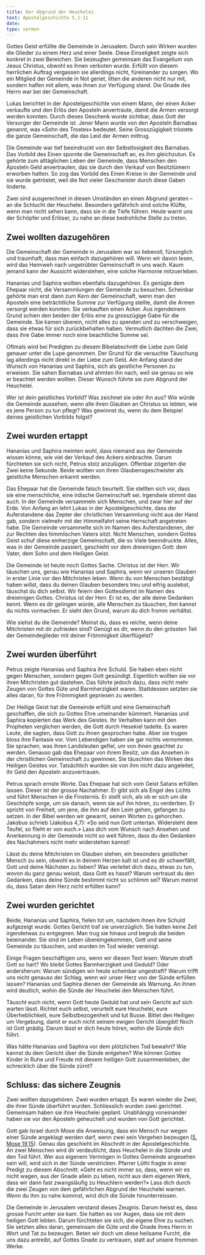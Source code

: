 ```yaml
---
title: Der Abgrund der Heuchelei
text: Apostelgeschichte 5,1-11
date: 
type: sermon
---
```


Gottes Geist erfüllte die Gemeinde in Jerusalem. Durch sein Wirken wurden die Glieder zu einem Herz und einer Seele. Diese Einseligkeit zeigte sich konkret in zwei Bereichen. Sie bezeugten gemeinsam das Evangelium von Jesus Christus, obwohl es ihnen verboten wurde. Erfüllt von diesem herrlichen Auftrag vergassen sie allerdings nicht, füreinander zu sorgen. Wo ein Mitglied der Gemeinde in Not geriet, litten die anderen nicht nur mit, sondern halfen mit allem, was ihnen zur Verfügung stand. Die Gnade des Herrn war bei der Gemeinschaft.

Lukas berichtet in der Apostelgeschichte von einem Mann, der einen Acker verkaufte und den Erlös den Aposteln anvertraute, damit die Armen versorgt werden konnten. Durch dieses Geschenk wurde sichtbar, dass Gott der Versorger der Gemeinde ist. Jener Mann wurde von den Aposteln Barnabas genannt, was «Sohn des Trostes» bedeutet. Seine Grosszügigkeit tröstete die ganze Gemeinschaft, die das Leid der Armen mittrug.

Die Gemeinde war tief beeindruckt von der Selbstlosigkeit des Barnabas. Das Vorbild des Einen spornte die Gemeinschaft an, es ihm gleichzutun. Es gehörte zum alltäglichen Leben der Gemeinde, dass Menschen den Aposteln Geld anvertrauten, das sie durch den Verkauf von Besitztümern erworben hatten. So zog das Vorbild des Einen Kreise in der Gemeinde und sie wurde getröstet, weil die Not vieler Geschwister durch diese Gaben linderte.

Zwei sind ausgerechnet in diesen Umständen an einen Abgrund geraten – an die Schlucht der Heuchelei. Besonders gefährlich sind solche Klüfte, wenn man nicht sehen kann, dass sie in die Tiefe führen. Heute warnt uns der Schöpfer und Erlöser, zu nahe an diese bedrohliche Stelle zu treten.

## Zwei wollten dazugehören

Die Gemeinschaft der Gemeinde in Jerusalem war so liebevoll, fürsorglich und traumhaft, dass man einfach dazugehören will. Wenn wir davon lesen, wird das Heimweh nach ungetrübter Gemeinschaft in uns wach. Kaum jemand kann der Aussicht widerstehen, eine solche Harmonie mitzuerleben.

Hananias und Saphira wollten ebenfalls dazugehören. Es genügte dem Ehepaar nicht, die Versammlungen der Gemeinde zu besuchen. Scheinbar gehörte man erst dann zum Kern der Gemeinschaft, wenn man den Aposteln eine beträchtliche Summe zur Verfügung stellte, damit die Armen versorgt werden konnten. Sie verkauften einen Acker. Aus irgendeinem Grund schien den beiden der Erlös eine zu grosszügige Gabe für die Gemeinde. Sie kamen überein, nicht alles zu spenden und zu verschweigen, dass sie etwas für sich zurückbehalten haben. Vermutlich dachten die Zwei, dass ihre Gabe immer noch eine beachtliche Summe sei.

Oftmals wird bei Predigten zu diesem Bibelabschnitt die Liebe zum Geld genauer unter die Lupe genommen. Der Grund für die versuchte Täuschung lag allerdings nicht direkt in der Liebe zum Geld. Am Anfang stand der Wunsch von Hananias und Saphira, sich als geistliche Personen zu erweisen. Sie sahen Barnabas und ahmten ihn nach, weil sie genau so wie er beachtet werden wollten. Dieser Wunsch führte sie zum Abgrund der Heuchelei.

Wer ist dein geistliches Vorbild? Was zeichnet sie oder ihn aus? Wie würde die Gemeinde aussehen, wenn alle ihren Glauben an Christus so lebten, wie es jene Person zu tun pflegt? Was gewinnst du, wenn du dem Beispiel deines geistlichen Vorbilds folgst?

## Zwei wurden ertappt

Hananias und Saphira meinten wohl, dass niemand aus der Gemeinde wissen könne, wie viel der Verkauf des Ackers einbrachte. Darum fürchteten sie sich nicht, Petrus stolz anzulügen. Offenbar zögerten die Zwei keine Sekunde. Beide wollten von ihren Glaubensgeschwister als geistliche Menschen erkannt werden.

Das Ehepaar hat die Gemeinde falsch beurteilt. Sie stellten sich vor, dass sie eine menschliche, eine irdische Gemeinschaft sei. Irgendwie stimmt das auch. In der Gemeinde versammeln sich Menschen, und zwar hier auf der Erde. Von Anfang an lehrt Lukas in der Apostelgeschichte, dass der Auferstandene das Zepter der christlichen Versammlung nicht aus der Hand gab, sondern vielmehr mit der Himmelfahrt seine Herrschaft angetreten habe. Die Gemeinde versammelte sich im Namen des Auferstandenen, der zur Rechten des himmlischen Vaters sitzt. Nicht Menschen, sondern Gottes Geist schuf diese einherzige Gemeinschaft, die so Viele beeindruckte. Alles, was in der Gemeinde passiert, geschieht vor dem dreieinigen Gott: dem Vater, dem Sohn und dem Heiligen Geist.

Die Gemeinde ist heute noch Gottes Sache. Christus ist der Herr. Wir täuschen uns, genau wie Hananias und Saphira, wenn wir unseren Glauben in erster Linie vor den Mitchristen leben. Wenn du von Menschen bestätigt haben willst, dass du deinen Glauben besonders treu und eifrig auslebst, täuschst du dich selbst. Wir feiern den Gottesdienst im Namen des dreieinigen Gottes. Christus ist der Herr. Er ist es, der alle deine Gedanken kennt. Wenn es dir gelingen würde, alle Menschen zu täuschen, ihm kannst du nichts vormachen. Er sieht den Grund, warum du dich fromm verhältst.

Wie siehst du die Gemeinde? Meinst du, dass es reiche, wenn deine Mitchristen mit dir zufrieden sind? Genügt es dir, wenn du den grössten Teil der Gemeindeglieder mit deiner Frömmigkeit überflügelst?

## Zwei wurden überführt

Petrus zeigte Hananias und Saphira ihre Schuld. Sie haben eben nicht gegen Menschen, sondern gegen Gott gesündigt. Eigentlich wollten sie vor ihren Mitchristen gut dastehen. Das führte jedoch dazu, dass nicht mehr Zeugen von Gottes Güte und Barmherzigkeit waren. Stattdessen setzten sie alles daran, für ihre Frömmigkeit gepriesen zu werden.

Der Heilige Geist hat die Gemeinde erfüllt und eine Gemeinschaft geschaffen, die sich zu Gottes Ehre umeinander kümmert. Hananias und Saphira kopierten das Werk des Geistes. Ihr Verhalten kann mit den Propheten verglichen werden, die Gott durch Hesekiel tadelte. Es waren Leute, die sagten, dass Gott zu ihnen gesprochen habe. Aber sie trugen bloss ihre Fantasie vor. Vom Lebendigen haben sie gar nichts vernommen. Sie sprachen, was ihren Landsleuten gefiel, um von ihnen geachtet zu werden. Genauso gab das Ehepaar von ihrem Besitz, um das Ansehen in der christlichen Gemeinschaft zu gewinnen. Sie täuschten das Wirken des Heiligen Geistes vor. Tatsächlich wurden sie von ihm nicht dazu angeleitet, ihr Geld den Aposteln anzuvertrauen.

Petrus sprach ernste Worte. Das Ehepaar hat sich vom Geist Satans erfüllen lassen. Dieser ist der grosse Nachahmer. Er gibt sich als Engel des Lichts und führt Menschen in die Finsternis. Er stellt sich, als ob er sich um die Geschöpfe sorge, um sie danach, wenn sie auf ihn hören, zu verderben. Er spricht von Freiheit, um jene, die ihm auf den Leim gehen, gefangen zu setzen. In der Bibel werden wir gewarnt, seinen Worten zu gehorchen. Jakobus schrieb (Jakobus 4,7): «So seid nun Gott untertan. Widersteht dem Teufel, so flieht er von euch.» Lass dich vom Wunsch nach Ansehen und Anerkennung in der Gemeinde nicht so weit führen, dass du den Gedanken des Nachahmers nicht mehr widerstehen kannst!

Lässt du deine Mitchristen im Glauben stehen, ein besonders geistlicher Mensch zu sein, obwohl es in deinem Herzen kalt ist und es dir schwerfällt, Gott und deine Nächsten zu lieben? Was verleitet dich dazu, etwas zu tun, wovon du ganz genau weisst, dass Gott es hasst? Warum vertraust du den Gedanken, dass deine Sünde bestimmt nicht so schlimm sei? Warum meinst du, dass Satan dein Herz nicht erfüllen kann?

## Zwei wurden gerichtet

Beide, Hananias und Saphira, fielen tot um, nachdem ihnen ihre Schuld aufgezeigt wurde. Gottes Gericht traf sie unverzüglich. Sie hatten keine Zeit irgendetwas zu entgegnen. Man trug sie hinaus und begrub die beiden beieinander. Sie sind im Leben übereingekommen, Gott und seine Gemeinde zu täuschen, und wurden im Tod wieder vereinigt.

Einige Fragen beschäftigen uns, wenn wir diesen Text lesen: Warum straft Gott so hart? Wo bleibt Gottes Barmherzigkeit und Geduld? Oder andersherum: Warum sündigen wir heute scheinbar ungestraft? Warum trifft uns nicht genauso der Schlag, wenn wir unser Herz von der Sünde erfüllen lassen? Hananias und Saphira dienen der Gemeinde als Warnung. An ihnen wird deutlich, wohin die Sünde der Heuchelei den Menschen führt.

Täuscht euch nicht, wenn Gott heute Geduld hat und sein Gericht auf sich warten lässt. Richtet euch selbst, verurteilt eure Heuchelei, eure Überheblichkeit, eure Selbstbezogenheit und tut Busse. Bittet den Heiligen um Vergebung, damit er euch nicht seinem ewigen Gericht übergibt! Noch ist Gott gnädig. Darum lässt er dich heute hören, wohin die Sünde dich führt.

Was hätte Hananias und Saphira vor dem plötzlichen Tod bewahrt? Wie kannst du dem Gericht über die Sünde entgehen? Wie können Gottes Kinder in Ruhe und Freude mit diesem heiligen Gott zusammenleben, der schrecklich über die Sünde zürnt?

## Schluss: das sichere Zeugnis

Zwei wollten dazugehören. Zwei wurden ertappt. Es waren wieder die Zwei, die ihrer Sünde überführt wurden. Schliesslich wurden zwei gerichtet. Gemeinsam haben sie ihre Heuchelei geplant. Unabhängig voneinander haben sie vor den Aposteln geheuchelt und wurden von Gott gerichtet.

Gott gab Israel durch Mose die Anweisung, dass ein Mensch nur wegen einer Sünde angeklagt werden darf, wenn zwei sein Vergehen bezeugen ([5. Mose 19,15](https://www.bibleserver.com/text/LUT/5.Mose19,15)). Genau das geschieht im Abschnitt in der Apostelgeschichte. An zwei Menschen wird dir verdeutlicht, dass Heuchelei in die Sünde und den Tod führt. Wer aus eigenem Vermögen in Gottes Gemeinde angesehen sein will, wird sich in der Sünde verstricken. Pfarrer Lüthi fragte in einer Predigt zu diesem Abschnitt: «Geht es nicht immer so, dass, wenn wir es nicht wagen, aus der Gnade allein zu leben, nicht aus dem eigenen Werk, dass wir dann fast zwangsläufig zu Heuchlern werden?» Lass dich durch die zwei Zeugen von dem gefährlichen Abgrund der Heuchelei warnen. Wenn du ihm zu nahe kommst, wird dich die Sünde hinunterreissen.

Die Gemeinde in Jerusalem verstand dieses Zeugnis. Darum heisst es, dass grosse Furcht unter sie kam. Sie hatten es vor Augen, dass sie mit dem heiligen Gott lebten. Darum fürchteten sie sich, die eigene Ehre zu suchen. Sie setzten alles daran, gemeinsam die Güte und die Gnade ihres Herrn in Wort und Tat zu bezeugen. Beten wir doch um diese heilsame Furcht, die uns dazu antreibt, auf Gottes Gnade zu vertrauen, statt auf unsere frommen Werke.

